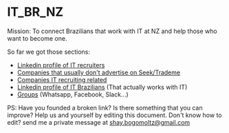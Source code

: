 # IT_BR_NZ

Mission: To connect Brazilians that work with IT at NZ and help those who want to become one. 

So far we got those sections:<br />

- [Linkedin profile of IT recruiters](/Linkedin_profile_of_IT_recruiters.md)<br />
- [Companies that usually don't advertise on Seek/Trademe](/Companies_that_usually_dont_advertise_on_SeekTrademe.md)<br />
- [Companies IT recruiting related](/Companies_IT_recruiting_related.md)<br /> 
- [Linkedin profile of IT Brazilians](Linkedin_profile_of_IT_Brazilians.md) (That actually works with IT)<br />
- [Groups](Groups.md) (Whatsapp, Facebook, Slack...)<br />

PS: Have you founded a broken link? Is there something that you can improve? Help us and yourself by editing this document. Don't know how to edit? send me a private message at shay.bogomoltz@gmail.com


